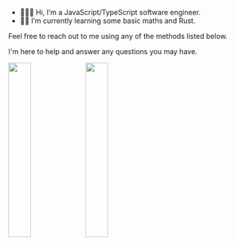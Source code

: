 - 👩🏻‍💻 Hi, I’m a JavaScript/TypeScript software engineer.
- 🏳️‍⚧️ I’m currently learning some basic maths and Rust.


Feel free to reach out to me using any of the methods listed below. 

I'm here to help and answer any questions you may have.

<img src="https://github.com/azurepx/azurepx/assets/153528619/8f2d8356-5b1d-4ea5-b2ee-79811259d602" width=30%>
<img src="https://github.com/azurepx/azurepx/assets/153528619/52424e0e-69a8-42cb-bebf-a10a31483291" width=30%>


<!---
azurepx/azurepx is a ✨ special ✨ repository because its `README.md` (this file) appears on your GitHub profile.
You can click the Preview link to take a look at your changes.
--->

